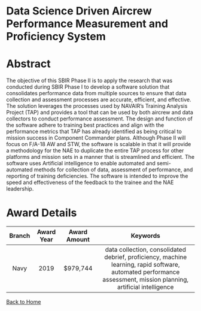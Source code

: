
Data Science Driven Aircrew Performance Measurement and Proficiency System
==========================================================================

# Abstract


The objective of this SBIR Phase II is to apply the research that was conducted during SBIR Phase I to develop a software solution that consolidates performance data from multiple sources to ensure that data collection and assessment processes are accurate, efficient, and effective. The solution leverages the processes used by NAVAIR’s Training Analysis Project (TAP) and provides a tool that can be used by both aircrew and data collectors to conduct performance assessment. The design and function of the software adhere to training best practices and align with the performance metrics that TAP has already identified as being critical to mission success in Component Commander plans. Although Phase II will focus on F/A-18 AW and STW, the software is scalable in that it will provide a methodology for the NAE to duplicate the entire TAP process for other platforms and mission sets in a manner that is streamlined and efficient. The software uses Artificial intelligence to enable automated and semi-automated methods for collection of data, assessment of performance, and reporting of training deficiencies. The software is intended to improve the speed and effectiveness of the feedback to the trainee and the NAE leadership.  

# Award Details

|Branch|Award Year|Award Amount|Keywords|
| :---: | :---: | :---: | :---: |
|Navy|2019|$979,744|data collection, consolidated debrief, proficiency, machine learning, rapid software, automated performance assessment, mission planning, artificial intelligence|
  
  


[Back to Home](https://github.com/chrischow/dod_sbir_awards/Reports/JH/#1971)